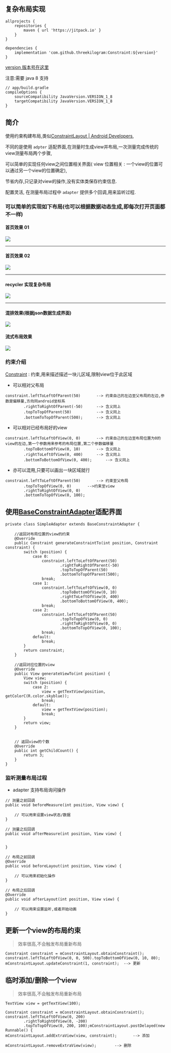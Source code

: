 
## 复杂布局实现

```
allprojects {
	repositories {
		maven { url 'https://jitpack.io' }
	}
}
```
```
dependencies {
    implementation 'com.github.threekilogram:Constraint:${version}'
}
```

[version 版本号在这里](https://github.com/threekilogram/Constraint/releases)

注意:需要 java 8 支持

```	
// app/build.gradle
compileOptions {
    sourceCompatibility JavaVersion.VERSION_1_8
    targetCompatibility JavaVersion.VERSION_1_8
}
```

## 简介


使用约束构建布局,类似[ConstraintLayout \| Android Developers](https://developer.android.com/reference/android/support/constraint/ConstraintLayout.html),

不同的是使用 `adpter` 适配界面,在测量时生成view并布局,一次测量完成传统的view测量布局两个步骤,

可以简单的实现任何view之间位置相关界面( view 位置相关 : 一个view的位置可以通过另一个view的位置确定),

节省内存,只记录对view的操作,没有实体类保存约束信息.

配置灵活, 在测量布局过程中 `adapter` 提供多个回调,用来监听过程.

### 可以简单的实现如下布局(也可以根据数据动态生成,即每次打开页面都不一样)

#### 首页效果 01

![](img/pic01.gif)

---

#### 首页效果 02

![](img/pic02.gif)

---

#### recycler 实现复杂布局

![](img/pic03.gif)

---

#### 混排效果(根据json数据生成界面)

![](img/pic10.gif)

#### 流式布局效果

![](img/pic11.gif)

### 约束介绍

[Constraint](https://github.com/threekilogram/Constraint/blob/master/constraintlayout/src/main/java/com/example/constraintlayout/Constraint.java) : 约束,用来描述描述一块儿区域,限制view位于此区域

* 可以相对父布局

```
constraint.leftToLeftOfParent(50) 		--> 约束自己的左边至父布局的左边,参数是偏移量,方向同android坐标系
        .rightToRightOfParent(-50)		--> 含义同上
        .topToTopOfParent(50)			--> 含义同上
        .bottomToTopOfParent(500);		--> 含义同上
```

* 可以相对已经布局好的view

```
constraint.leftToLeftOfView(0, 0)		--> 约束自己的左边至布局位置为0的view的左边,第一个参数用来参考的布局位置,第二个参数偏移量
        .topToBottomOfView(0, 10)		--> 含义同上
        .rightToLeftOfView(0, 400)		--> 含义同上
        .bottomToBottomOfView(0, 400);		--> 含义同上
```

* 亦可以混用,只要可以画出一块区域就行

```
constraint.leftToLeftOfParent(50)		--> 约束至父布局
        .topToTopOfView(0, 0)		-->约束至view
        .rightToRightOfView(0, 0)
        .bottomToTopOfView(0, 100);
```

## 使用[BaseConstraintAdapter](https://github.com/threekilogram/Constraint/blob/master/constraintlayout/src/main/java/com/example/constraintlayout/adapter/BaseConstraintAdapter.java)适配界面

```
private class SimpleAdapter extends BaseConstraintAdapter {

	//返回对布局位置的view的约束
    @Override
    public Constraint generateConstraintTo(int position, Constraint constraint) {
        switch (position) {
            case 0:
                constraint.leftToLeftOfParent(50)
                        .rightToRightOfParent(-50)
                        .topToTopOfParent(50)
                        .bottomToTopOfParent(500);
                break;
            case 1:
                constraint.leftToLeftOfView(0, 0)
                        .topToBottomOfView(0, 10)
                        .rightToLeftOfView(0, 400)
                        .bottomToBottomOfView(0, 400);
                break;
            case 2:
                constraint.leftToLeftOfParent(50)
                        .topToTopOfView(0, 0)
                        .rightToRightOfView(0, 0)
                        .bottomToTopOfView(0, 100);
                break;
            default:
                break;
        }
        return constraint;
    }

	//返回对应位置的view
    @Override
    public View generateViewTo(int position) {
        View view;
        switch (position) {
            case 2:
                view = getTextView(position, getColorC(R.color.skyblue));
                break;
            default:
                view = getTextView(position);
                break;
        }
        return view;
    }


	// 返回view的个数
    @Override
    public int getChildCount() {
        return 3;
    }
}
```

### 监听测量布局过程

* adapter 支持布局询问操作

```
// 测量之前回调
public void beforeMeasure(int position, View view) {

	// 可以用来设置view状态/数据
}

// 测量之后回调
public void afterMeasure(int position, View view) {

	
}

// 布局之前回调
@Override
public void beforeLayout(int position, View view) {
 
	// 可以用来初始化操作
}

// 布局之后回调
@Override
public void afterLayout(int position, View view) {

	// 可以用来设置监听,或者开始动画
}
```

## 更新一个view的布局约束

>效率很高,不会触发布局重新布局

```
Constraint constraint = mConstraintLayout.obtainConstraint();
constraint.leftToLeftOfView(0, 0, 500).topToBottomOfView(0, 10, 80);
mConstraintLayout.updateConstraint(1, constraint);	--> 更新
```

## 临时添加/删除一个view

>效率很高,不会触发布局重新布局

```
TextView view = getTextView(100);
```
```
Constraint constraint = mConstraintLayout.obtainConstraint();
constraint.leftToLeftOfView(0, 200)
        .rightToRightOfView(0, -200)
        .topToTopOfView(0, 200, 100);mConstraintLayout.postDelayed(new Runnable() {
mConstraintLayout.addExtraView(view, constraint);		--> 添加
```
```
mConstraintLayout.removeExtraView(view);		--> 删除
```
